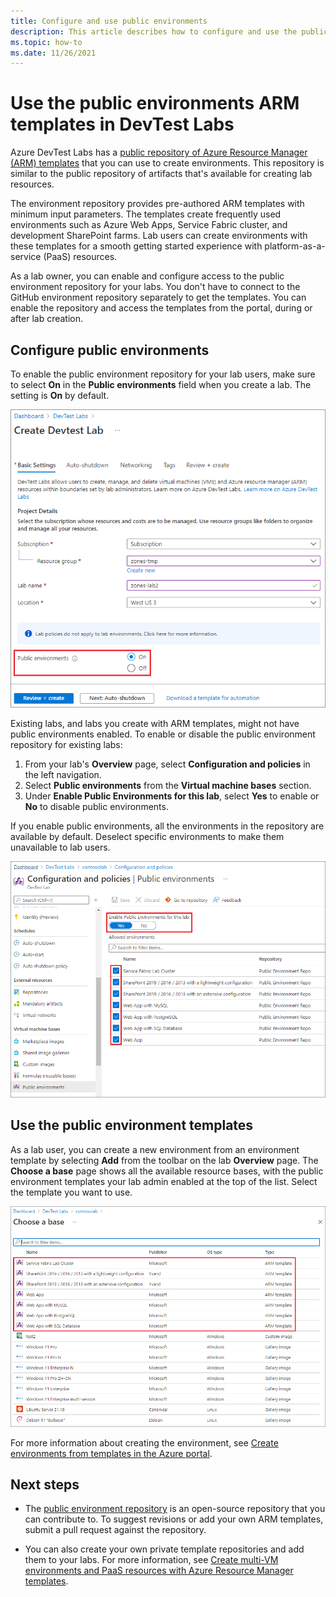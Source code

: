 ```yaml
---
title: Configure and use public environments
description: This article describes how to configure and use the public environment GitHub repository of Azure Resource Manager (ARM) templates.
ms.topic: how-to
ms.date: 11/26/2021
---
```


# Use the public environments ARM templates in DevTest Labs

Azure DevTest Labs has a [public repository of Azure Resource Manager (ARM) templates](https://github.com/Azure/azure-devtestlab/tree/master/Environments) that you can use to create environments. This repository is similar to the public repository of artifacts that's available for creating lab resources.

The environment repository provides pre-authored ARM templates with minimum input parameters. The templates create frequently used environments such as Azure Web Apps, Service Fabric cluster, and development SharePoint farms. Lab users can create environments with these templates for a smooth getting started experience with platform-as-a-service (PaaS) resources.

As a lab owner, you can enable and configure access to the public environment repository for your labs. You don't have to connect to the GitHub environment repository separately to get the templates. You can enable the repository and access the templates from the portal, during or after lab creation.

## Configure public environments

To enable the public environment repository for your lab users, make sure to select **On** in the **Public environments** field when you create a lab. The setting is **On** by default.

![Screenshot that shows enabling public environments for a new lab.](media/devtest-lab-configure-use-public-environments/enable-public-environment-new-lab.png)

Existing labs, and labs you create with ARM templates, might not have public environments enabled. To enable or disable the public environment repository for existing labs:

1. From your lab's **Overview** page, select **Configuration and policies** in the left navigation.
1. Select **Public environments** from the **Virtual machine bases** section.
1. Under **Enable Public Environments for this lab**, select **Yes** to enable or **No** to disable public environments.

If you enable public environments, all the environments in the repository are available by default. Deselect specific environments to make them unavailable to lab users.

![Screenshot that shows the public environments page.](media/devtest-lab-configure-use-public-environments/public-environments-page.png)

## Use the public environment templates

As a lab user, you can create a new environment from an environment template by selecting **Add** from the toolbar on the lab **Overview** page. The **Choose a base** page shows all the available resource bases, with the public environment templates your lab admin enabled at the top of the list. Select the template you want to use.

![Screenshot that shows public environment templates.](media/devtest-lab-configure-use-public-environments/public-environment-templates.png)

For more information about creating the environment, see [Create environments from templates in the Azure portal](devtest-lab-create-environment-from-arm.md#create-environments-from-templates-in-the-azure-portal).

## Next steps

- The [public environment repository](https://github.com/Azure/azure-devtestlab/tree/master/Environments) is an open-source repository that you can contribute to. To suggest revisions or add your own ARM templates, submit a pull request against the repository.

- You can also create your own private template repositories and add them to your labs. For more information, see [Create multi-VM environments and PaaS resources with Azure Resource Manager templates](devtest-lab-create-environment-from-arm.md).
